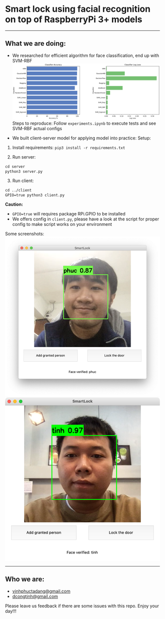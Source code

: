 # Smart lock using facial recognition on top of RaspberryPi 3+ models
---

## What we are doing:
+ We researched for efficient algorithm for face classification, end up with SVM-RBF
![Statistic of classifiers' accuracy](stat.png)
Steps to reproduce:
Follow ``experiments.ipynb`` to execute tests and see SVM-RBF actual configs 

+ We built client-server model for applying model into practice:
Setup:

1. Install requirements:
`` pip3 install -r requirements.txt ``

2. Run server:

```
cd server
python3 server.py
```

3. Run client:
```
cd ../client
GPIO=true python3 client.py
```

**Caution:** 
- ``GPIO=true`` will requires package RPi.GPIO to be installed
- We offers config in ``client.py``, please have a look at the script for proper config to make script works on your environment

Some screenshots:
![Capture user Phuc](capture_phuc.png)
![Capture user Tinh](capture_tinh.png)

---
## Who we are:
+ vinhphuctadang@gmail.com
+ dcongtinh@gmail.com

Please leave us feedback if there are some issues with this repo. 
Enjoy your day!!!